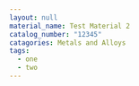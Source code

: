 ```yaml
---
layout: null
material_name: Test Material 2
catalog_number: "12345"
catagories: Metals and Alloys
tags:
  - one
  - two
---
```

